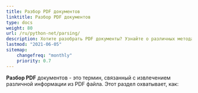 ```yaml
---
title: Разбор PDF документов
linktitle: Разбор PDF документов
type: docs
weight: 80
url: /ru/python-net/parsing/
description: Хотите разобрать PDF документы? Узнайте о различных методах извлечения данных из PDF с помощью Aspose.PDF для Python через .NET.
lastmod: "2021-06-05"
sitemap:
    changefreq: "monthly"
    priority: 0.7
---
```


**Разбор PDF** документов - это термин, связанный с извлечением различной информации из PDF файла. Этот раздел охватывает, как: